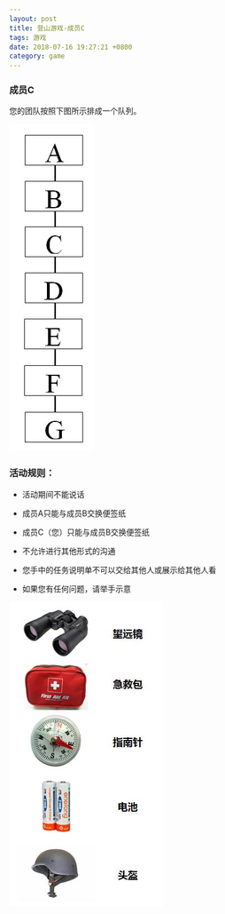 ```yaml
---
layout: post
title: 登山游戏-成员C
tags: 游戏
date: 2018-07-16 19:27:21 +0800
category: game
---
```


### 成员C


您的团队按照下图所示排成一个队列。

![登山团队](/img/organization-for-climb-seven.JPG)


### 活动规则：

- 活动期间不能说话

- 成员A只能与成员B交换便签纸

- 成员C（您）只能与成员B交换便签纸

- 不允许进行其他形式的沟通

- 您手中的任务说明单不可以交给其他人或展示给其他人看

- 如果您有任何问题，请举手示意

![成员C设备](/img/climb-devices-cz.JPG)